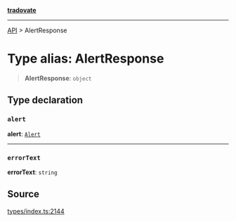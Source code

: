 [**tradovate**](../README.md)

***

[API](../API.md) > AlertResponse

# Type alias: AlertResponse

> **AlertResponse**: `object`

## Type declaration

### `alert`

**alert**: [`Alert`](type-alias.Alert.md)

***

### `errorText`

**errorText**: `string`

## Source

[types/index.ts:2144](https://github.com/cgilly2fast/tradovate-typescript/blob/b1caea5/src/types/index.ts#L2144)
